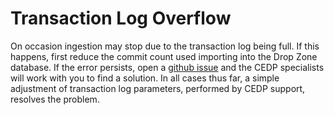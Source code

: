 # Transaction Log Overflow

On occasion ingestion may stop due to the transaction log being full. If this happens, first reduce the commit count used importing into the Drop Zone database. If the error persists, open a  [github issue](Community.md) and the CEDP specialists will work with you to find a solution. In all cases thus far, a simple adjustment of transaction log parameters, performed by CEDP support,  resolves the problem.
